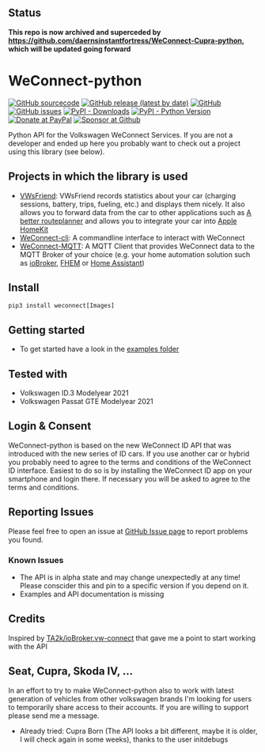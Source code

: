 ## Status
**This repo is now archived and superceded by https://github.com/daernsinstantfortress/WeConnect-Cupra-python, which will be updated going forward**

# WeConnect-python
[![GitHub sourcecode](https://img.shields.io/badge/Source-GitHub-green)](https://github.com/tillsteinbach/WeConnect-python/)
[![GitHub release (latest by date)](https://img.shields.io/github/v/release/tillsteinbach/WeConnect-python)](https://github.com/tillsteinbach/WeConnect-python/releases/latest)
[![GitHub](https://img.shields.io/github/license/tillsteinbach/WeConnect-python)](https://github.com/tillsteinbach/WeConnect-python/blob/master/LICENSE)
[![GitHub issues](https://img.shields.io/github/issues/tillsteinbach/WeConnect-python)](https://github.com/tillsteinbach/WeConnect-python/issues)
[![PyPI - Downloads](https://img.shields.io/pypi/dm/weconnect?label=PyPI%20Downloads)](https://pypi.org/project/weconnect/)
[![PyPI - Python Version](https://img.shields.io/pypi/pyversions/weconnect)](https://pypi.org/project/weconnect/)
[![Donate at PayPal](https://img.shields.io/badge/Donate-PayPal-2997d8)](https://www.paypal.com/donate?hosted_button_id=2BVFF5GJ9SXAJ)
[![Sponsor at Github](https://img.shields.io/badge/Sponsor-GitHub-28a745)](https://github.com/sponsors/tillsteinbach)

Python API for the Volkswagen WeConnect Services. If you are not a developer and ended up here you probably want to check out a project using this library (see below).

## Projects in which the library is used
- [VWsFriend](https://github.com/tillsteinbach/VWsFriend): VWsFriend records statistics about your car (charging sessions, battery, trips, fueling, etc.) and displays them nicely. It also allows you to forward data from the car to other applications such as [A better routeplanner](https://abetterrouteplanner.com/) and allows you to integrate your car into [Apple HomeKit](https://www.apple.com/ios/home/)
- [WeConnect-cli](https://github.com/tillsteinbach/WeConnect-cli): A commandline interface to interact with WeConnect
- [WeConnect-MQTT](https://github.com/tillsteinbach/WeConnect-mqtt): A MQTT Client that provides WeConnect data to the MQTT Broker of your choice (e.g. your home automation solution such as [ioBroker](https://www.iobroker.net), [FHEM](https://fhem.de) or [Home Assistant](https://www.home-assistant.io))

## Install
```
pip3 install weconnect[Images]
```

## Getting started
- To get started have a look in the [examples folder](https://github.com/tillsteinbach/WeConnect-python/tree/main/examples)

## Tested with
- Volkswagen ID.3 Modelyear 2021
- Volkswagen Passat GTE Modelyear 2021

## Login & Consent
WeConnect-python is based on the new WeConnect ID API that was introduced with the new series of ID cars. If you use another car or hybrid you probably need to agree to the terms and conditions of the WeConnect ID interface. Easiest to do so is by installing the WeConnect ID app on your smartphone and login there. If necessary you will be asked to agree to the terms and conditions.

## Reporting Issues
Please feel free to open an issue at [GitHub Issue page](https://github.com/tillsteinbach/WeConnect-python/issues) to report problems you found.

### Known Issues
- The API is in alpha state and may change unexpectedly at any time! Please conscider this and pin to a specific version if you depend on it.
- Examples and API documentation is missing

## Credits
Inspired by [TA2k/ioBroker.vw-connect](https://github.com/TA2k/ioBroker.vw-connect/) that gave me a point to start working with the API

## Seat, Cupra, Skoda IV, ...
In an effort to try to make WeConnect-python also to work with latest generation of vehicles from other volkswagen brands I'm looking for users to temporarily share access to their accounts. If you are willing to support please send me a message.
- Already tried: Cupra Born (The API looks a bit different, maybe it is older, I will check again in some weeks), thanks to the user initdebugs
